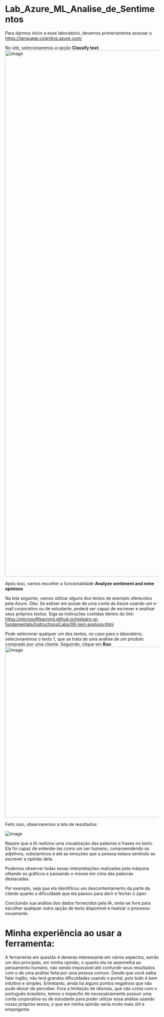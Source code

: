 # Lab_Azure_ML_Analise_de_Sentimentos

Para darmos início a esse laboratório, devemos primeiramente acessar o https://language.cognitive.azure.com/

No site, selecionaremos a opção <strong> Classify text: </strong>
<img width="1718" alt="image" src="https://github.com/user-attachments/assets/7a6e8abd-4166-4c12-bddb-66614385f44b" />


Após isso, vamos escolher a funcionalidade <strong> Analyze sentiment and mine opinions </strong>

Na tela seguinte, vamos utilizar alguns dos textos de exemplo oferecidos pela Azure. Obs: Se estiver em posse de uma conta da Azure usando um e-mail corporativo ou de estudante, poderá ser capaz de escrever e analisar seus próprios textos. Siga as instruções contidas dentro do link: https://microsoftlearning.github.io/mslearn-ai-fundamentals/Instructions/Labs/06-text-analysis.html

Pode selecionar qualquer um dos textos, no caso para o laboratório, selecionaremos o texto 1, que se trata de uma análise de um produto comprado por uma cliente. Seguindo, clique em <strong> Run </strong> 
<img width="557" alt="image" src="https://github.com/user-attachments/assets/57ec66d0-9c92-4338-b95f-4e691f73513e" />

Feito isso, observaremos a tela de resultados:

![image](https://github.com/user-attachments/assets/364fcd88-3e0e-410f-a0c7-355797efbb10)

Repare que a IA realizou uma visualização das palavras e frases no texto. Ela foi capaz de entende-las como um ser humano, compreendendo os adjetivos, substantivos e até as emoções que a pessoa estava sentindo ao escrever a opinião dela. 

Podemos observar todas essas interpretações realizadas pela máquina olhando os gráficos e passando o mouse em cima das palavras destacadas.

Por exemplo, veja que ela identificou um descontentamento da parte da cliente quanto a dificuldade que ela passou para abrir e fechar o zíper.

Concluindo sua análise dos dados fornecidos pela IA, sinta-se livre para escolher qualquer outra opção de texto disponível e realizar o processo novamente. 

# Minha experiência ao usar a ferramenta:

A ferramenta em questão é deveras interessante em vários aspectos, sendo um dos principais, em minha opinião, o quanto ela se assemelha ao pensamento humano, não sendo impossível até confundir seus resultados com o de uma análise feita por uma pessoa comum. Desde que você saiba falar inglês, não terá grandes dificuldades usando o portal, pois tudo é bem intuitivo e simples. Entretanto, ainda há alguns pontos negativos que não pude deixar de perceber. Fora a limitação de idiomas, que não conta com o português brasileiro, temos o impecílio de necessáriamente possuir uma conta corporativa ou de estudante para poder utilizar essa análise usando nosso próprios textos, o que em minha opinião seria muito mais útil e empolgante. 
